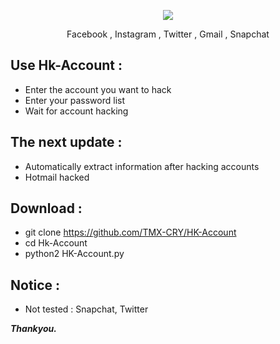 <p align="center"><img src="https://previews.123rf.com/images/asfia/asfia1601/asfia160100231/51002028-3d-illustration-of-concept-of-account-hacked-and-padlock.jpg" /></p>
<p align="center">Facebook , Instagram , Twitter , Gmail , Snapchat</p>

## Use Hk-Account :
- Enter the account you want to hack
- Enter your password list
- Wait for account hacking
## The next update :
- Automatically extract information after hacking accounts
- Hotmail hacked
## Download :
- git clone https://github.com/TMX-CRY/HK-Account
- cd Hk-Account
- python2 HK-Account.py
## Notice :
- Not tested :
Snapchat, Twitter

***Thankyou.***
